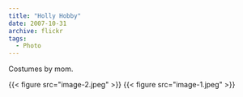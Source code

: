 ```yaml
---
title: "Holly Hobby"
date: 2007-10-31
archive: flickr
tags: 
  - Photo
---
```


Costumes by mom.

{{< figure src="image-2.jpeg" >}}
{{< figure src="image-1.jpeg" >}}